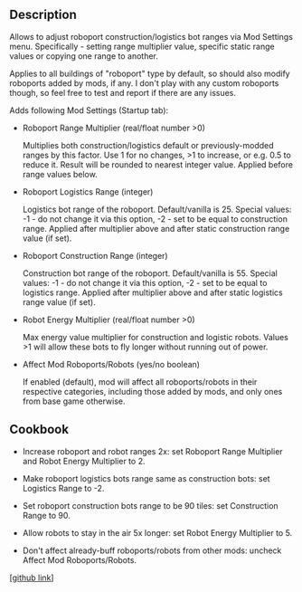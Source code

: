## Description

Allows to adjust roboport construction/logistics bot ranges via Mod Settings menu.
Specifically - setting range multiplier value, specific static range values or copying one range to another.

Applies to all buildings of "roboport" type by default, so should also modify roboports added by mods, if any.
I don't play with any custom roboports though, so feel free to test and report if there are any issues.

Adds following Mod Settings (Startup tab):

- Roboport Range Multiplier (real/float number >0)

	Multiplies both construction/logistics default or previously-modded ranges by this factor.
	Use 1 for no changes, >1 to increase, or e.g. 0.5 to reduce it.
	Result will be rounded to nearest integer value. Applied before range values below.
	&nbsp;

- Roboport Logistics Range (integer)

	Logistics bot range of the roboport. Default/vanilla is 25.
	Special values: -1 - do not change it via this option, -2 - set to be equal to construction range.
	Applied after multiplier above and after static construction range value (if set).
	&nbsp;

- Roboport Construction Range (integer)

	Construction bot range of the roboport. Default/vanilla is 55.
	Special values: -1 - do not change it via this option, -2 - set to be equal to logistics range.
	Applied after multiplier above and after static logistics range value (if set).
	&nbsp;

- Robot Energy Multiplier (real/float number >0)

	Max energy value multiplier for construction and logistic robots.
	Values >1 will allow these bots to fly longer without running out of power.
	&nbsp;

- Affect Mod Roboports/Robots (yes/no boolean)

	If enabled (default), mod will affect all roboports/robots in their respective categories, including those added by mods, and only ones from base game otherwise.


## Cookbook

- Increase roboport and robot ranges 2x: set Roboport Range Multiplier and Robot Energy Multiplier to 2.

- Make roboport logistics bots range same as construction bots: set Logistics Range to -2.

- Set roboport construction bots range to be 90 tiles: set Construction Range to 90.

- Allow robots to stay in the air 5x longer: set Robot Energy Multiplier to 5.

- Don't affect already-buff roboports/robots from other mods: uncheck Affect Mod Roboports/Robots.


[[github link](https://github.com/mk-fg/games/tree/master/factorio/Configurable_Roboport_Range)]
